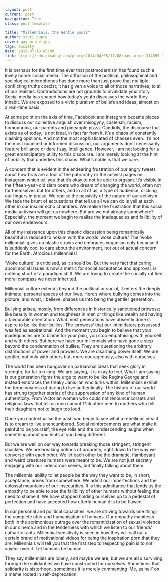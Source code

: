 ```yaml
---
layout: post
current: post
navigation: True
class: post-template

title: "Millennials, the Gentle Souls"
author: stuti.gupta
cover: gay-pride.jpg
tags: society
date: 2019-07-18 00:00
link: https://cdn.pixabay.com/photo/2014/04/05/11/08/gay-pride-314659_960_720.jpg
---
```

It is perhaps for the first time ever that postmodernism has found such a lovely
home: social media. The diffusion of the political, philosophical and
sociological microphones has done more than just prove that multiple conflicting
truths coexist; it has given a voice to all of those narratives, to all of our
realities. Contradictions are not grounds to invalidate your story. Social media
has shaped how today’s youth discusses the world they inhabit. We are exposed to
a vivid pluralism of beliefs and ideas, almost on a real-time basis.

At some point on the axis of time, Facebook and Instagram became places to
discuss our collective anguish over misogyny, casteism, racism, homophobia, our
parents and pineapple pizza. Candidly, the discourse that exists as of today, is
not ideal, in fact far from it. It’s a chaos of constantly clashing opinions.
And not the most sophisticated of chaoses even. It’s not the most nuanced or
informed discussion, our arguments don’t necessarily feature brilliance or dare
I say, intelligence. However, I am not looking for a great emancipatory utility
to this discourse. I am merely looking at the hint of nobility that underlies
this chaos. What’s noble is that we care.

A concern that is evident in the endearing frustration of our angry tweets about
how bras are a tool of the patriarchy or the activist pages on Instagram which
tell you that it’s okay to not be able to orgasm. It’s visible in the
fifteen-year-old slam poets who dream of changing the world, often not for
themselves but for others, and in all of us, a type of audience, clicking our
fingers in praise. We realise the passivity of the nature of our activism. We
face the brunt of accusations that tell us all we can do is yell at each other
in our insular echo chambers. We realise the frustration that this social media
activism will get us nowhere. But are we not already somewhere? Especially, the
moment we begin to realise the inadequacies and fallibility of our own
endeavours.

All of my insistence upon this chaotic discussion being romantically beautiful
is reduced to hokum with the words ‘woke culture.’ The ‘woke millennial’ gives
up plastic straws and embraces veganism only because it is suddenly cool to care
about the environment, not out of actual concern for the Earth. Atrocious
millennials!

‘Woke culture’ is criticised, as it should be. But the very fact that caring
about social issues is now a metric for social acceptance and approval, is
nothing short of a paradigm shift. We are trying to create the socially ratified
moral compass we never inherited.

Millennial culture extends beyond the political or social, it enters the deeply
intimate, personal spaces of our lives. Here’s where bullying comes into the
picture, and what, I believe, shapes us into being the gentler generation.

Bullying arises, mostly, from differences in historically sanctioned prowess;
like beauty in women and toughness in men or things like wealth and having a
favourable orientation. What most generations have absently done is aspire to be
like their bullies. The ‘prowess’ that our intimidators possessed was fed as
aspirational. And the moment you begin to believe that your inadequacies are to
blame for your pain, you stop empathising with yourself and with others. But
here we have our millennials who have gone a step beyond the condemnation of
bullies. They are questioning the arbitrary distributions of power and prowess.
We are disarming power itself. We are gentler, not only with others but, more
courageously, also with ourselves.

The world has been hungover on patriarchal ideas that seek glory in strength,
for far too long. We are saying, it is okay to feel. What I am saying is our
generation fights the urge to want to be like Regina George and instead embraces
the freaky Janis Ian who lurks within. Millennials exhibit the ferociousness of
daring to live authentically. The history of our world has strung together
stories of the suppression of any kind of human authenticity. From Victorian
women who could not renounce corsets and religious laws that tell us men cannot
f\*ck other men to mothers who tell their daughters not to laugh too loud.

Once you contextualise the past, you begin to see what a rebellious idea it is
to dream to live unencumbered. Social reinforcements are what make it painful to
be yourself; the eye rolls and the condescending laughs when something about you
hints at you being different.

But we are well on our way towards breaking those stringent, stringent shackles.
We are breaking notions of propriety, right down to the way we converse with
each other. We let each other be the dramatic, flamboyant and weird creatures
humans were meant to be. We are not just secretly engaging with our indecorous
selves, but finally talking about them.

The millennial ability to let people be the way they want to be, in short,
acceptance, arises from somewhere. We admit our imperfections and the colossal
mountains of our insecurities. It is this admittance that lends us the empathy
to be able to see the fallibility of other humans without feeling the need to
shame it. We have stopped holding ourselves up to a pedestal of perfection and
have accepted how utterly human it is to be flawed.

In our personal and political capacities, we are striving towards one thing; the
complete utter and humanisation of humans. Our empathy manifests both in the
acrimonious outrage over the romanticisation of sexual violence in our cinema
and in the tenderness with which we listen to our friends’ cathartic rants.
Millennial sensitivity is seen in how they will call out a certain brand of
motivational videos for being the inspiration porn that they are. Millennials
will tell you that the first step to respecting pain is to not voyeur over it.
Let humans be human.

They say millennials are lonely, and maybe we are, but we are also surviving
through the solidarities we have constructed for ourselves. Sometimes that
solidarity is sisterhood, sometimes it is merely commenting ‘Me, as hell’ on a
meme rooted in self-deprecation.
